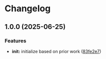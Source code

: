 # Changelog

## 1.0.0 (2025-06-25)


### Features

* **init:** initialize based on prior work ([83fe2e7](https://github.com/ehmpathy/sdk-code-generator/commit/83fe2e79c142f68683550eda5b672a1775f523f4))
